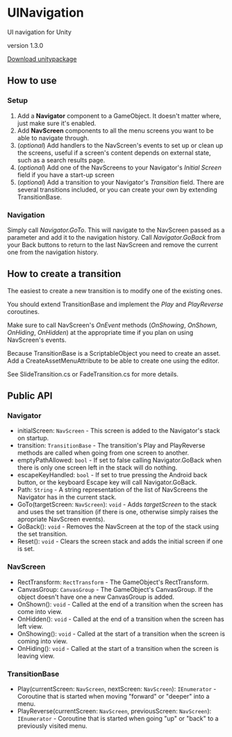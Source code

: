 # UINavigation

UI navigation for Unity

version 1.3.0

[Download unitypackage](https://github.com/chiarpavel/ui-navigation/raw/master/ui-navigation.unitypackage)

## How to use

### Setup

1. Add a __Navigator__ component to a GameObject. It doesn't matter where, just make sure it's enabled.
2. Add __NavScreen__ components to all the menu screens you want to be able to navigate through.
3. (_optional_) Add handlers to the NavScreen's events to set up or clean up the screens, useful if a screen's content depends on external state, such as a search results page.
4. (_optional_) Add one of the NavScreens to your Navigator's _Initial Screen_ field if you have a start-up screen
5. (_optional_) Add a transition to your Navigator's _Transition_ field. There are several transitions included, or you can create your own by extending TransitionBase.

### Navigation

Simply call _Navigator.GoTo_. This will navigate to the NavScreen passed as a parameter and add it to the navigation history. Call _Navigator.GoBack_ from your Back buttons to return to the last NavScreen and remove the current one from the navigation history.

## How to create a transition

The easiest to create a new transition is to modify one of the existing ones.

You should extend TransitionBase and implement the _Play_ and _PlayReverse_ coroutines.

Make sure to call NavScreen's _OnEvent_ methods (_OnShowing_, _OnShown_, _OnHiding_, _OnHidden_) at the appropriate time if you plan on using NavScreen's events.

Because TransitionBase is a ScriptableObject you need to create an asset. Add a CreateAssetMenuAttribute to be able to create one using the editor.

See SlideTransition.cs or FadeTransition.cs for more details.

## Public API

### Navigator

* initialScreen: `NavScreen` - This screen is added to the Navigator's stack on startup.
* transition: `TransitionBase` - The transition's Play and PlayReverse methods are called when going from one screen to another.
* emptyPathAllowed: `bool` - If set to false calling Navigator.GoBack when there is only one screen left in the stack will do nothing.
* escapeKeyHandled: `bool` - If set to true pressing the Android back button, or the keyboard Escape key will call Navigator.GoBack.
* Path: `String` - A string representation of the list of NavScreens the Navigator has in the current stack.
* GoTo(targetScreen: `NavScreen`): `void` - Adds _targetScreen_ to the stack and uses the set transition (if there is one, otherwise simply raises the apropriate NavScreen events).
* GoBack(): `void` - Removes the NavScreen at the top of the stack using the set transition.
* Reset(): `void` - Clears the screen stack and adds the initial screen if one is set.

### NavScreen

* RectTransform: `RectTransform` - The GameObject's RectTransform.
* CanvasGroup: `CanvasGroup` - The GameObject's CanvasGroup. If the object doesn't have one a new CanvasGroup is added.
* OnShown(): `void` - Called at the end of a transition when the screen has come into view.
* OnHidden(): `void` - Called at the end of a transition when the screen has left view.
* OnShowing(): `void` - Called at the start of a transition when the screen is coming into view.
* OnHiding(): `void` - Called at the start of a transition when the screen is leaving view.

### TransitionBase

* Play(currentScreen: `NavScreen`, nextScreen: `NavScreen`): `IEnumerator` - Coroutine that is started when moving "forward" or "deeper" into a menu.
* PlayReverse(currentScreen: `NavScreen`, previousScreen: `NavScreen`): `IEnumerator` - Coroutine that is started when going "up" or "back" to a previously visited menu.
